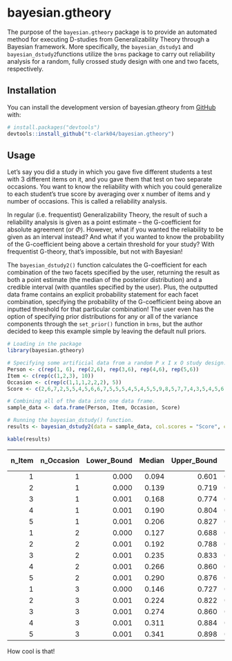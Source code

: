 
<!-- README.md is generated from README.Rmd. Please edit that file -->

# bayesian.gtheory

<!-- badges: start -->

<!-- badges: end -->

The purpose of the `bayesian.gtheory` package is to provide an automated
method for executing D-studies from Generalizability Theory through a
Bayesian framework. More specifically, the `bayesian_dstudy1` and
`bayesian_dstudy2`functions utilize the `brms` package to carry out
reliability analysis for a random, fully crossed study design with one
and two facets, respectively.

## Installation

You can install the development version of bayesian.gtheory from
[GitHub](https://github.com/) with:

``` r
# install.packages("devtools")
devtools::install_github("t-clark04/bayesian.gtheory")
```

## Usage

Let’s say you did a study in which you gave five different students a
test with 3 different items on it, and you gave them that test on two
separate occasions. You want to know the reliability with which you
could generalize to each student’s true score by averaging over x number
of items and y number of occasions. This is called a reliability
analysis.

In regular (i.e. frequentist) Generalizability Theory, the result of
such a reliability analysis is given as a point estimate – the
G-coefficient for absolute agreement (or $`\Phi`$). However, what if you
wanted the reliability to be given as an interval instead? And what if
you wanted to know the probability of the G-coefficient being above a
certain threshold for your study? With frequentist G-theory, that’s
impossible, but not with Bayesian!

The `bayesian_dstudy2()` function calculates the G-coefficient for each
combination of the two facets specified by the user, returning the
result as both a point estimate (the median of the posterior
distribution) and a credible interval (with quantiles specified by the
user). Plus, the outputted data frame contains an explicit probability
statement for each facet combination, specifying the probability of the
G-coefficient being above an inputted threshold for that particular
combination! The user even has the option of specifying prior
distributions for any or all of the variance components through the
`set_prior()` function in `brms`, but the author decided to keep this
example simple by leaving the default null priors.

``` r
# Loading in the package
library(bayesian.gtheory)

# Specifying some artificial data from a random P x I x O study design.
Person <- c(rep(1, 6), rep(2,6), rep(3,6), rep(4,6), rep(5,6))
Item <- c(rep(c(1,2,3), 10))
Occasion <- c(rep(c(1,1,1,2,2,2), 5))
Score <- c(2,6,7,2,5,5,4,5,6,6,7,5,5,5,4,5,4,5,5,9,8,5,7,7,4,3,5,4,5,6)

# Combining all of the data into one data frame.
sample_data <- data.frame(Person, Item, Occasion, Score)

# Running the bayesian_dstudy() function.
results <- bayesian_dstudy2(data = sample_data, col.scores = "Score", col.subjects = "Person", col.facet1 = "Item", col.facet2 = "Occasion", seq1 = seq(1,5,1), seq2 = seq(1,3,1), threshold = 0.5, warmup = 1000, iter = 4000, chains = 4, cores = 4)
```

``` r
kable(results)
```

| n_Item | n_Occasion | Lower_Bound | Median | Upper_Bound | P(G \> 0.5) |
|-------:|-----------:|------------:|-------:|------------:|------------:|
|      1 |          1 |       0.000 |  0.094 |       0.601 |       0.056 |
|      2 |          1 |       0.000 |  0.139 |       0.719 |       0.119 |
|      3 |          1 |       0.001 |  0.168 |       0.774 |       0.162 |
|      4 |          1 |       0.001 |  0.190 |       0.804 |       0.191 |
|      5 |          1 |       0.001 |  0.206 |       0.827 |       0.211 |
|      1 |          2 |       0.000 |  0.127 |       0.688 |       0.099 |
|      2 |          2 |       0.001 |  0.192 |       0.788 |       0.184 |
|      3 |          2 |       0.001 |  0.235 |       0.833 |       0.238 |
|      4 |          2 |       0.001 |  0.266 |       0.860 |       0.274 |
|      5 |          2 |       0.001 |  0.290 |       0.876 |       0.303 |
|      1 |          3 |       0.000 |  0.146 |       0.727 |       0.123 |
|      2 |          3 |       0.001 |  0.224 |       0.822 |       0.221 |
|      3 |          3 |       0.001 |  0.274 |       0.860 |       0.281 |
|      4 |          3 |       0.001 |  0.311 |       0.884 |       0.322 |
|      5 |          3 |       0.001 |  0.341 |       0.898 |       0.355 |

How cool is that!
